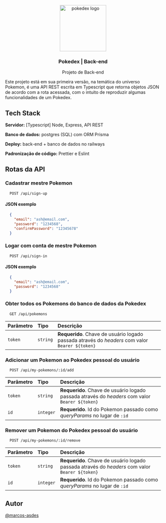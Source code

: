 <div align="center">
  <a href="https://github.com/marcos-asdes/projeto21R-pokedex-API#readme">
    <img src="https://icon-library.com/images/pokedex-icon/pokedex-icon-21.jpg" alt="pokedex logo" width="150"/>
  </a>
</div>

<div align="center">
<h3 align="center">Pokedex | Back-end</h3>

Projeto de Back-end
</div>

Este projeto está em sua primeira versão, na temática do universo Pokemon, é uma API REST escrita em Typescript que retorna objetos JSON de acordo com a rota acessada, com o intuito de reproduzir algumas funcionalidades de um Pokedex.

## Tech Stack

**Servidor:** [Typescript] Node, Express, API REST

**Banco de dados:** postgres (SQL) com ORM Prisma

**Deploy:** back-end + banco de dados no railways

**Padronização de código:** Prettier e Eslint

<!--**Testes:** -->

## Rotas da API

### Cadastrar mestre Pokemon

```http
  POST /api/sign-up
```

#### JSON exemplo

```JSON
  { 
    "email": "ash@email.com",
    "password": "1234568",
    "confirmPassword": "12345678"
  }
```

### Logar com conta de mestre Pokemon

```http
  POST /api/sign-in
```

#### JSON exemplo

```JSON
  { 
    "email": "ash@email.com",
    "password": "1234568"
  }
```

### Obter todos os Pokemons do banco de dados da Pokedex

```http
  GET /api/pokemons
```

| Parâmetro | Tipo     | Descrição                |
| :-------- | :------- | :------------------------- |
| `token` | `string` | **Requerido**. Chave de usuário logado passada através do _headers_ com valor `Bearer ${token}`|


### Adicionar um Pokemon ao Pokedex pessoal do usuário

```http
  POST /api/my-pokemons/:id/add
```

| Parâmetro | Tipo     | Descrição                |
| :-------- | :------- | :------------------------- |
| `token` | `string` | **Requerido**. Chave de usuário logado passada através do _headers_ com valor `Bearer ${token}`|
| `id` | `integer` | **Requerido**. Id do Pokemon passado como _queryParams_ no lugar de `:id`|

### Remover um Pokemon do Pokedex pessoal do usuário

```http
  POST /api/my-pokemons/:id/remove
```

| Parâmetro | Tipo     | Descrição                |
| :-------- | :------- | :------------------------- |
| `token` | `string` | **Requerido**. Chave de usuário logado passada através do _headers_ com valor `Bearer ${token}`|
| `id` | `integer` | **Requerido**. Id do Pokemon passado como _queryParams_ no lugar de `:id`|



## Autor

[@marcos-asdes](https://www.github.com/marcos-asdes)

